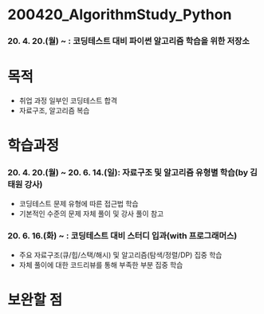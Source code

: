 # 200420_AlgorithmStudy_Python
### 20. 4. 20.(월) ~ : 코딩테스트 대비 파이썬 알고리즘 학습을 위한 저장소

# 목적
* 취업 과정 일부인 코딩테스트 합격
* 자료구조, 알고리즘 복습


# 학습과정
### 20. 4. 20.(월) ~ 20. 6. 14.(일): 자료구조 및 알고리즘 유형별 학습(by 김태원 강사)
* 코딩테스트 문제 유형에 따른 접근법 학습
* 기본적인 수준의 문제 자체 풀이 및 강사 풀이 참고 
### 20. 6. 16.(화) ~ : 코딩테스트 대비 스터디 입과(with 프로그래머스)
* 주요 자료구조(큐/힙/스택/해시) 및 알고리즘(탐색/정렬/DP) 집중 학습
* 자체 풀이에 대한 코드리뷰를 통해 부족한 부분 집중 학습


# 보완할 점


